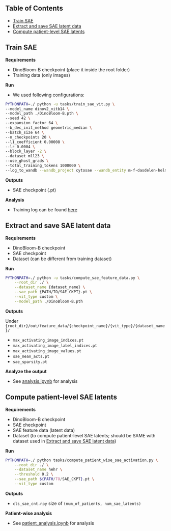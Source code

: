 ## Table of Contents
- [Train SAE](#train-sae)
- [Extract and save SAE latent data](#extract-and-save-sae-latent-data)
- [Compute patient-level SAE latents](#compute-patient-level-sae-latents)


## Train SAE
**Requirements**
* DinoBloom-B checkpoint (place it inside the root folder)
* Training data (only images)

**Run**
- We used following configurations:
```bash
PYTHONPATH=./ python -u tasks/train_sae_vit.py \
--model_name dinov2_vitb14 \
--model_path ./DinoBloom-B.pth \
--seed 42 \
--expansion_factor 64 \
--b_dec_init_method geometric_median \
--batch_size 64 \
--n_checkpoints 20 \
--l1_coefficient 0.00008 \
--lr 0.0004 \
--block_layer -2 \
--dataset mll23 \
--use_ghost_grads \
--total_training_tokens 1000000 \
--log_to_wandb --wandb_project cytosae --wandb_entity m-f-dasdelen-helmholtz-munich
```

**Outputs**
* SAE checkpoint (.pt)

**Analysis**
- Training log can be found [here](https://api.wandb.ai/links/m-f-dasdelen-helmholtz-munich/jpqzn9xg)


## Extract and save SAE latent data
**Requirements**
* DinoBloom-B checkpoint
* SAE checkpoint
* Dataset (can be different from training dataset)
  
**Run**
```bash
PYTHONPATH=./ python -u tasks/compute_sae_feature_data.py \
    --root_dir ./ \
    --dataset_name {dataset_name} \
    --sae_path {PATH/TO/SAE_CKPT}.pt \
    --vit_type custom \
    --model_path ./DinoBloom-B.pth
```

**Outputs** 

Under `{root_dir}/out/feature_data/{checkpoint_name}/{vit_type}/{dataset_name}/`
* `max_activating_image_indices.pt`
* `max_activating_image_label_indices.pt`
* `max_activating_image_values.pt`
* `sae_mean_acts.pt`
* `sae_sparsity.pt`

**Analyze the output**
- See [analysis.ipynb](../analysis/analysis.ipynb) for analysis

## Compute patient-level SAE latents
**Requirements**
* DinoBloom-B checkpoint
* SAE checkpoint
* SAE feature data (latent data)
* Dataset (to compute patient-level SAE latents; should be SAME with dataset used in [Extract and save SAE latent data](#extract-and-save-sae-latent-data))

**Run**
```bash
PYTHONPATH=./ python tasks/compute_patient_wise_sae_activation.py \
    --root_dir ./ \
    --dataset_name hehr \
    --threshold 0.2 \
    --sae_path ${PATH/TO/SAE_CKPT}.pt \
    --vit_type custom
```

**Outputs**
* `cls_sae_cnt.npy` size of `(num_of_patients, num_sae_latents)`

**Patient-wise analysis**
- See [patient_analysis.ipynb](../analysis/patient_analysis.ipynb) for analysis
